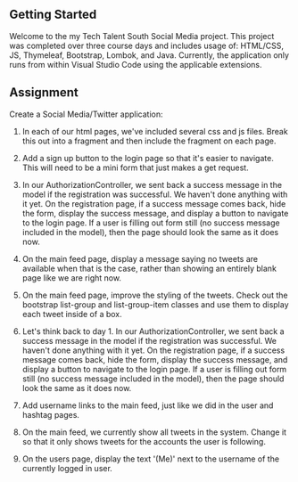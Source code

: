## Getting Started

Welcome to the my Tech Talent South Social Media project. This project was completed over three course days and includes usage of: HTML/CSS, JS, Thymeleaf, Bootstrap, Lombok, and Java. Currently, the application only runs from within Visual Studio Code using the applicable extensions.

## Assignment

Create a Social Media/Twitter application:

1. In each of our html pages, we've included several css and js files. Break this out into a fragment and then include the fragment on each page.

2. Add a sign up button to the login page so that it's easier to navigate. This will need to be a mini form that just makes a get request.

3. In our AuthorizationController, we sent back a success message in the model if the registration was successful. We haven't done anything with it yet. On the registration page, if a success message comes back, hide the form, display the success message, and display a button to navigate to the login page. If a user is filling out form still (no success message included in the model), then the page should look the same as it does now.

4. On the main feed page, display a message saying no tweets are available when that is the case, rather than showing an entirely blank page like we are right now.

5. On the main feed page, improve the styling of the tweets. Check out the bootstrap list-group and list-group-item classes and use them to display each tweet inside of a box.

6. Let's think back to day 1. In our AuthorizationController, we sent back a success message in the model if the registration was successful. We haven't done anything with it yet. On the registration page, if a success message comes back, hide the form, display the success message, and display a button to navigate to the login page. If a user is filling out form still (no success message included in the model), then the page should look the same as it does now.

7. Add username links to the main feed, just like we did in the user and hashtag pages.

8. On the main feed, we currently show all tweets in the system. Change it so that it only shows tweets for the accounts the user is following.

9. On the users page, display the text '(Me)' next to the username of the currently logged in user.
